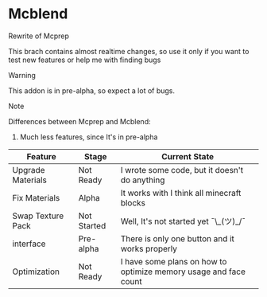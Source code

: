 # Mcblend
Rewrite of Mcprep

This brach contains almost realtime changes, so use it only if you want to test new features or help me with finding bugs

> [!WARNING]
> This addon is in pre-alpha, so expect a lot of bugs.
> 
 
> [!NOTE]
> Differences between Mcprep and Mcblend:
> 1. Much less features, since It's in pre-alpha


| Feature | Stage | Current State |
| --- | --- | --- |
| Upgrade Materials | Not Ready | I wrote some code, but it doesn't do anything |
| Fix Materials | Alpha | It works with I think all minecraft blocks |
| Swap Texture Pack | Not Started | Well, It's not started yet ¯\\\_(ツ)\_/¯ |
| interface | Pre-alpha | There is only one button and it works properly |
| Optimization | Not Ready | I have some plans on how to optimize memory usage and face count |
